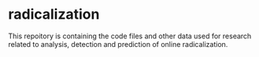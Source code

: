 # radicalization

This repoitory is containing the code files and other data used for research related to analysis, detection and prediction of online radicalization.
